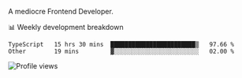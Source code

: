 A mediocre Frontend Developer.

📊 Weekly development breakdown
<!--START_SECTION:waka-->

```text
TypeScript   15 hrs 30 mins  ████████████████████████▒   97.66 %
Other        19 mins         ▓░░░░░░░░░░░░░░░░░░░░░░░░   02.00 %
```

<!--END_SECTION:waka-->

<img src="https://gpvc.arturio.dev/iqbalfasri" alt="Profile views"/>
